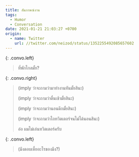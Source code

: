 ```yaml
---
title: สัมภาษณ์งาน
tags:
  - Humor
  - Conversation
date: 2021-01-21 21:03:27 +0700
origin:
  - name: Twitter
    url: //twitter.com/neizod/status/1352255492085657602
---
```


{: .convo.left}
> ที่พักไกลมั้ย?

{: .convo.right}
> (imply ว่าจะถามว่ามาทำงานทันมั้ยสินะ)
>
> (imply ว่าจะถามว่าตื่นเช้ามั้ยสินะ)
>
> (imply ว่าจะถามว่านอนดึกมั้ยสินะ)
>
> (imply ว่าจะถามว่าไถทวิตเตอร์จนไม่ได้นอนสินะ)
>
> อ๋อ ผมไม่เล่นทวิตเตอร์ครับ

{: .convo.left}
> (มึงตอบเหี้ยอะไรของมึง?)

